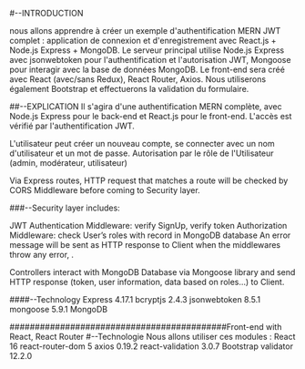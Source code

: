 #--INTRODUCTION 

nous allons apprendre à créer un exemple d'authentification MERN JWT complet : 
application de connexion et d'enregistrement avec React.js + Node.js Express + MongoDB. 
Le serveur principal utilise Node.js Express avec jsonwebtoken pour l'authentification 
et l'autorisation JWT, Mongoose pour interagir avec la base de données MongoDB.
Le front-end sera créé avec React (avec/sans Redux), React Router, Axios.
Nous utiliserons également Bootstrap et effectuerons la validation du formulaire.

##--EXPLICATION
Il s'agira d'une authentification MERN complète, avec Node.js Express pour le back-end et React.js pour le front-end. 
L'accès est vérifié par l'authentification JWT.

L'utilisateur peut créer un nouveau compte, se connecter avec un nom d'utilisateur et un mot de passe.
Autorisation par le rôle de l'Utilisateur (admin, modérateur, utilisateur)

Via Express routes, HTTP request that matches a route will be checked by CORS Middleware before coming to Security layer.

###--Security layer includes:

JWT Authentication Middleware: verify SignUp, verify token
Authorization Middleware: check User’s roles with record in MongoDB database
An error message will be sent as HTTP response to Client when the middlewares throw any error, .

Controllers interact with MongoDB Database via Mongoose library and send HTTP response (token, user information, data based on roles…) to Client.

####--Technology
Express 4.17.1
bcryptjs 2.4.3
jsonwebtoken 8.5.1
mongoose 5.9.1
MongoDB



###########################################Front-end with React, React Router
#--Technologie
Nous allons utiliser ces modules :
React 16
react-router-dom 5
axios 0.19.2
react-validation 3.0.7
Bootstrap 
validator 12.2.0
